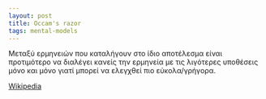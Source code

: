 ```yaml
---
layout: post
title: Occam's razor
tags: mental-models
---
```


Μεταξύ ερμηνειών που καταλήγουν στο ίδιο αποτέλεσμα είναι προτιμότερο
να διαλέγει κανείς την ερμηνεία με τις λιγότερες υποθέσεις μόνο και
μόνο γιατί μπορεί να ελεγχθεί πιο εύκολα/γρήγορα.


[Wikipedia](https://en.wikipedia.org/wiki/Occam%27s_razor)
